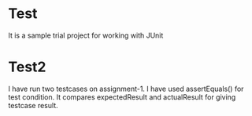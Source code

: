 Test
=====
It is a sample trial project for working with JUnit


Test2
=====
I have run two testcases on assignment-1.
I have used assertEquals() for test condition.
It compares expectedResult and actualResult for giving testcase result.
